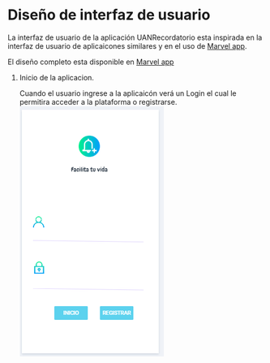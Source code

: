 # Diseño de interfaz de usuario

La interfaz de usuario de la aplicación UANRecordatorio esta inspirada en la interfaz de usuario de
aplicaicones similares y en el uso de [Marvel app]([https://marvelapp.com/]).

El diseño completo esta disponible
en [Marvel app]([https://marvelapp.com/prototype/bdbchg1])


1. Inicio de la aplicacion.

   Cuando el usuario ingrese a la aplicaicón verá un Login el cual le permitira acceder a la plataforma o registrarse.
    ![Inicio de sesión](imagenes/login.png)


